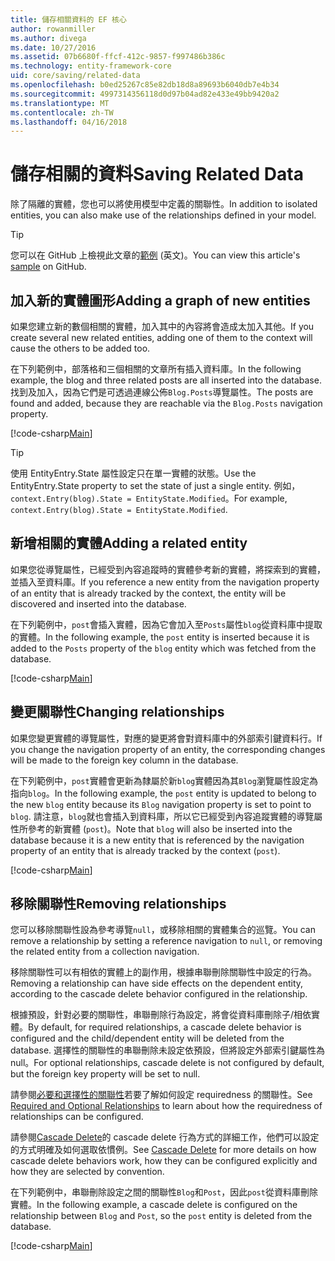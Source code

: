 ```yaml
---
title: 儲存相關資料的 EF 核心
author: rowanmiller
ms.author: divega
ms.date: 10/27/2016
ms.assetid: 07b6680f-ffcf-412c-9857-f997486b386c
ms.technology: entity-framework-core
uid: core/saving/related-data
ms.openlocfilehash: b0ed25267c85e82db18d8a89693b6040db7e4b34
ms.sourcegitcommit: 4997314356118d0d97b04ad82e433e49bb9420a2
ms.translationtype: MT
ms.contentlocale: zh-TW
ms.lasthandoff: 04/16/2018
---
```

# <a name="saving-related-data"></a><span data-ttu-id="6fe73-102">儲存相關的資料</span><span class="sxs-lookup"><span data-stu-id="6fe73-102">Saving Related Data</span></span>

<span data-ttu-id="6fe73-103">除了隔離的實體，您也可以將使用模型中定義的關聯性。</span><span class="sxs-lookup"><span data-stu-id="6fe73-103">In addition to isolated entities, you can also make use of the relationships defined in your model.</span></span>

> [!TIP]  
> <span data-ttu-id="6fe73-104">您可以在 GitHub 上檢視此文章的[範例](https://github.com/aspnet/EntityFramework.Docs/tree/master/samples/core/Saving/Saving/RelatedData/) \(英文\)。</span><span class="sxs-lookup"><span data-stu-id="6fe73-104">You can view this article's [sample](https://github.com/aspnet/EntityFramework.Docs/tree/master/samples/core/Saving/Saving/RelatedData/) on GitHub.</span></span>

## <a name="adding-a-graph-of-new-entities"></a><span data-ttu-id="6fe73-105">加入新的實體圖形</span><span class="sxs-lookup"><span data-stu-id="6fe73-105">Adding a graph of new entities</span></span>

<span data-ttu-id="6fe73-106">如果您建立新的數個相關的實體，加入其中的內容將會造成太加入其他。</span><span class="sxs-lookup"><span data-stu-id="6fe73-106">If you create several new related entities, adding one of them to the context will cause the others to be added too.</span></span>

<span data-ttu-id="6fe73-107">在下列範例中，部落格和三個相關的文章所有插入資料庫。</span><span class="sxs-lookup"><span data-stu-id="6fe73-107">In the following example, the blog and three related posts are all inserted into the database.</span></span> <span data-ttu-id="6fe73-108">找到及加入，因為它們是可透過連線公佈`Blog.Posts`導覽屬性。</span><span class="sxs-lookup"><span data-stu-id="6fe73-108">The posts are found and added, because they are reachable via the `Blog.Posts` navigation property.</span></span>

[!code-csharp[Main](../../../samples/core/Saving/Saving/RelatedData/Sample.cs#AddingGraphOfEntities)]

> [!TIP]  
> <span data-ttu-id="6fe73-109">使用 EntityEntry.State 屬性設定只在單一實體的狀態。</span><span class="sxs-lookup"><span data-stu-id="6fe73-109">Use the EntityEntry.State property to set the state of just a single entity.</span></span> <span data-ttu-id="6fe73-110">例如，`context.Entry(blog).State = EntityState.Modified`。</span><span class="sxs-lookup"><span data-stu-id="6fe73-110">For example, `context.Entry(blog).State = EntityState.Modified`.</span></span>

## <a name="adding-a-related-entity"></a><span data-ttu-id="6fe73-111">新增相關的實體</span><span class="sxs-lookup"><span data-stu-id="6fe73-111">Adding a related entity</span></span>

<span data-ttu-id="6fe73-112">如果您從導覽屬性，已經受到內容追蹤時的實體參考新的實體，將探索到的實體，並插入至資料庫。</span><span class="sxs-lookup"><span data-stu-id="6fe73-112">If you reference a new entity from the navigation property of an entity that is already tracked by the context, the entity will be discovered and inserted into the database.</span></span>

<span data-ttu-id="6fe73-113">在下列範例中，`post`會插入實體，因為它會加入至`Posts`屬性`blog`從資料庫中提取的實體。</span><span class="sxs-lookup"><span data-stu-id="6fe73-113">In the following example, the `post` entity is inserted because it is added to the `Posts` property of the `blog` entity which was fetched from the database.</span></span>

[!code-csharp[Main](../../../samples/core/Saving/Saving/RelatedData/Sample.cs#AddingRelatedEntity)]

## <a name="changing-relationships"></a><span data-ttu-id="6fe73-114">變更關聯性</span><span class="sxs-lookup"><span data-stu-id="6fe73-114">Changing relationships</span></span>

<span data-ttu-id="6fe73-115">如果您變更實體的導覽屬性，對應的變更將會對資料庫中的外部索引鍵資料行。</span><span class="sxs-lookup"><span data-stu-id="6fe73-115">If you change the navigation property of an entity, the corresponding changes will be made to the foreign key column in the database.</span></span>

<span data-ttu-id="6fe73-116">在下列範例中，`post`實體會更新為隸屬於新`blog`實體因為其`Blog`瀏覽屬性設定為指向`blog`。</span><span class="sxs-lookup"><span data-stu-id="6fe73-116">In the following example, the `post` entity is updated to belong to the new `blog` entity because its `Blog` navigation property is set to point to `blog`.</span></span> <span data-ttu-id="6fe73-117">請注意，`blog`就也會插入到資料庫，所以它已經受到內容追蹤實體的導覽屬性所參考的新實體 (`post`)。</span><span class="sxs-lookup"><span data-stu-id="6fe73-117">Note that `blog` will also be inserted into the database because it is a new entity that is referenced by the navigation property of an entity that is already tracked by the context (`post`).</span></span>

[!code-csharp[Main](../../../samples/core/Saving/Saving/RelatedData/Sample.cs#ChangingRelationships)]

## <a name="removing-relationships"></a><span data-ttu-id="6fe73-118">移除關聯性</span><span class="sxs-lookup"><span data-stu-id="6fe73-118">Removing relationships</span></span>

<span data-ttu-id="6fe73-119">您可以移除關聯性設為參考導覽`null`，或移除相關的實體集合的巡覽。</span><span class="sxs-lookup"><span data-stu-id="6fe73-119">You can remove a relationship by setting a reference navigation to `null`, or removing the related entity from a collection navigation.</span></span>

<span data-ttu-id="6fe73-120">移除關聯性可以有相依的實體上的副作用，根據串聯刪除關聯性中設定的行為。</span><span class="sxs-lookup"><span data-stu-id="6fe73-120">Removing a relationship can have side effects on the dependent entity, according to the cascade delete behavior configured in the relationship.</span></span>

<span data-ttu-id="6fe73-121">根據預設，針對必要的關聯性，串聯刪除行為設定，將會從資料庫刪除子/相依實體。</span><span class="sxs-lookup"><span data-stu-id="6fe73-121">By default, for required relationships, a cascade delete behavior is configured and the child/dependent entity will be deleted from the database.</span></span> <span data-ttu-id="6fe73-122">選擇性的關聯性的串聯刪除未設定依預設，但將設定外部索引鍵屬性為 null。</span><span class="sxs-lookup"><span data-stu-id="6fe73-122">For optional relationships, cascade delete is not configured by default, but the foreign key property will be set to null.</span></span>

<span data-ttu-id="6fe73-123">請參閱[必要和選擇性的關聯性](../modeling/relationships.md#required-and-optional-relationships)若要了解如何設定 requiredness 的關聯性。</span><span class="sxs-lookup"><span data-stu-id="6fe73-123">See [Required and Optional Relationships](../modeling/relationships.md#required-and-optional-relationships) to learn about how the requiredness of relationships can be configured.</span></span>

<span data-ttu-id="6fe73-124">請參閱[Cascade Delete](cascade-delete.md)的 cascade delete 行為方式的詳細工作，他們可以設定的方式明確及如何選取依慣例。</span><span class="sxs-lookup"><span data-stu-id="6fe73-124">See [Cascade Delete](cascade-delete.md) for more details on how cascade delete behaviors work, how they can be configured explicitly and  how they are selected by convention.</span></span>

<span data-ttu-id="6fe73-125">在下列範例中，串聯刪除設定之間的關聯性`Blog`和`Post`，因此`post`從資料庫刪除實體。</span><span class="sxs-lookup"><span data-stu-id="6fe73-125">In the following example, a cascade delete is configured on the relationship between `Blog` and `Post`, so the `post` entity is deleted from the database.</span></span>

[!code-csharp[Main](../../../samples/core/Saving/Saving/RelatedData/Sample.cs#RemovingRelationships)]
